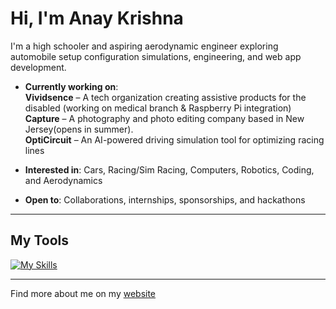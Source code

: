 # Hi, I'm Anay Krishna

I'm a high schooler and aspiring aerodynamic engineer exploring automobile setup configuration simulations, engineering, and web app development.

- **Currently working on**:  
  **Vividsence** – A tech organization creating assistive products for the disabled (working on medical branch & Raspberry Pi integration)  
  **Capture** – A photography and photo editing company based in New Jersey(opens in summer).   
  **OptiCircuit** – An AI-powered driving simulation tool for optimizing racing lines

- **Interested in**: Cars, Racing/Sim Racing, Computers, Robotics, Coding, and Aerodynamics  
- **Open to**: Collaborations, internships, sponsorships, and hackathons

---

## My Tools

[![My Skills](https://skillicons.dev/icons?i=html,css,js,bootstrap,tailwindcss,java,python,c,cpp,cs,arduino,flutter)](https://skillicons.dev)

---

Find more about me on my [website](https://anaykr15hn4.github.io/Mypage/)

